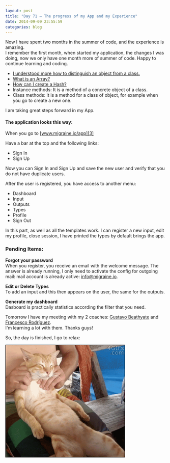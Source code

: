 ```yaml
---
layout: post
title: "Day 71 – The progress of my App and my Experience"
date: 2014-09-09 23:55:59
categories: blog
---
```


Now I have spent two months in the summer of code, and the experience is amazing.  
I remember the first month, when started my application, the changes I was doing, now we only have one month more of summer of code. Happy to continue learning and coding.

- [I understood more how to distinguish an object from a class.][1]
- [What is an Array?][1]  
- [How can I create a Hash?][2]  
-  Instance methods: It is a method of a concrete object of a class.
-  Class methods: It is a method for a class of object, for example when you go to create a new one.

I am taking great steps forward in my App.

#### The application looks this way:

When you go to [www.migraine.io/app][3]

Have a bar at the top and the following links:

- Sign In
- Sign Up  

Now you can Sign In and Sign Up and save the new user and verify that you do not have duplicate users.

After the user is registered, you have access to another menu:

- Dashboard
- Input
- Outputs
- Types
- Profile
- Sign Out

In this part, as well as all the templates work. I can register a new input, edit my profile, close session, I have printed the types by default brings the app.

### Pending Items:
**Forgot your password**  
When you register, you receive an email with the welcome message. The answer is already running, I only need to activate the config for outgoing mail: mail account is already active: info@migraine.io.  

**Edit or Delete Types**  
To add an input and this then appears on the user, the same for the outputs.  

**Generate my dashboard**  
Dasboard is practically statistics according the filter that you need.

Tomorrow I have my meeting with my 2 coaches: [Gustavo Beathyate][4] and [Francesco Rodríguez][5].  
I'm learning a lot with them. Thanks guys!

So, the day is finished, I go to relax:

![Relax](/images/cat_relax.gif)

[1]: http://www.migraine.io/blog/2014/day-2.html
[2]: http://www.migraine.io/blog/2014/day-32.html
[3]: https://github.com/migraine-io/migraine-app
[4]: https://github.com/goddamnhippie
[5]: https://github.com/frodsan
